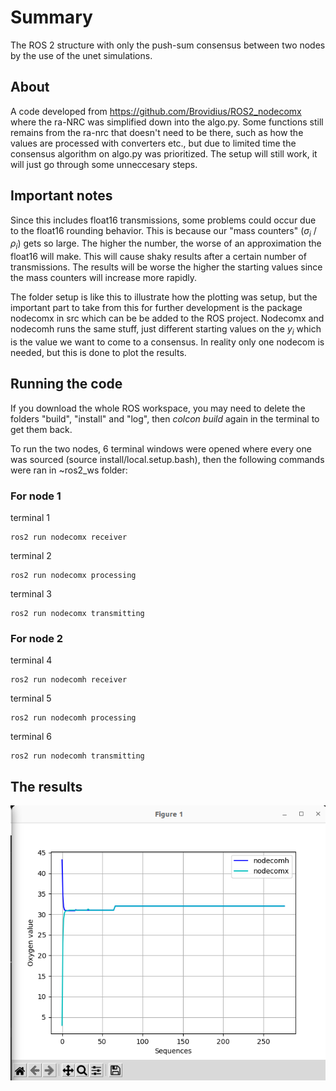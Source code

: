 # Summary

The ROS 2 structure with only the push-sum consensus between two nodes by the use of the unet simulations. 


## About 

A code developed from https://github.com/Brovidius/ROS2_nodecomx where the ra-NRC was simplified down into the algo.py. Some functions still remains from the ra-nrc that doesn't need to be there, such as how the values are processed with converters etc., but due to limited time the consensus algorithm on algo.py was prioritized. The setup will still work, it will just go through some unneccesary steps. 

## Important notes 

Since this includes float16 transmissions, some problems could occur due to the float16 rounding behavior. This is because our "mass counters" ($\sigma_i$ / $\rho_i$) gets so large. The higher the number, the worse of an approximation the float16 will make. This will cause shaky results after a certain number of transmissions. The results will be worse the higher the starting values since the mass counters will increase more rapidly. 

The folder setup is like this to illustrate how the plotting was setup, but the important part to take from this for further development is the package nodecomx in src which can be be added to the ROS project. Nodecomx and nodecomh runs the same stuff, just different starting values on the $y_i$ which is the value we want to come to a consensus. In reality only one nodecom is needed, but this is done to plot the results. 

## Running the code

If you download the whole ROS workspace, you may need to delete the folders "build", "install" and "log", then *colcon build* again in the terminal to get them back. 

To run the two nodes, 6 terminal windows were opened where every one was sourced (source install/local.setup.bash), then the following commands were ran in ~ros2_ws folder:

### For node 1

terminal 1
```
ros2 run nodecomx receiver
```
terminal 2
```
ros2 run nodecomx processing
```
terminal 3
```
ros2 run nodecomx transmitting 
```

### For node 2
terminal 4
```
ros2 run nodecomh receiver
```
terminal 5
```
ros2 run nodecomh processing
```
terminal 6
```
ros2 run nodecomh transmitting 
```

## The results

![Consensus](consensus.png)